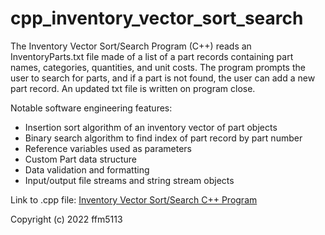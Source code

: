 # cpp_inventory_vector_sort_search
The Inventory Vector Sort/Search Program (C++) reads an InventoryParts.txt file made of a list of a part records containing part names, categories, quantities, and unit costs. The program prompts the user to search for parts, and if a part is not found, the user can add a new part record. An updated txt file is written on program close. 

Notable software engineering features:
<ul>
  <li>Insertion sort algorithm of an inventory vector of part objects</li>
  <li>Binary search algorithm to find index of part record by part number</li>
  <li>Reference variables used as parameters</li>
  <li>Custom Part data structure</li>
  <li>Data validation and formatting</li>
  <li>Input/output file streams and string stream objects</li>
</ul>

Link to .cpp file: <a href="https://github.com/ffm5113/cpp_inventory_vector_search_sort/blob/main/InventoryVectorSortNSearch.cpp">Inventory Vector Sort/Search C++ Program</a>

Copyright (c) 2022 ffm5113
